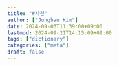 ```yaml
---
title: "#사전"
author: ["Junghan Kim"]
date: 2024-09-03T11:39:00+09:00
lastmod: 2024-09-21T14:15:09+09:00
tags: ["dictionary"]
categories: ["meta"]
draft: false
---
```


